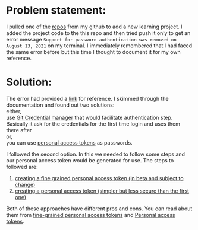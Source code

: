 
# Problem statement:

I pulled one of the [repos](https://github.com/litoco/SmallProjects) from my github to add a new learning project. I added the project code to the this repo and then tried push it only to get an error message `Support for password authentication was removed on August 13, 2021` on my terminal. I immediately remembered that I had faced the same error before but this time I thought to document it for my own reference.

# Solution:

The error had provided a [link](https://docs.github.com/en/get-started/getting-started-with-git/about-remote-repositories#cloning-with-https-urls) for reference. I skimmed through the documentation and found out two solutions:\
either,\
use [Git Credential manager](https://github.com/git-ecosystem/git-credential-manager/blob/main/README.md) that would facilitate authentication step. Basically it ask for the credentials for the first time login and uses them there after\
or,\
you can use [personal access tokens](https://docs.github.com/en/authentication/keeping-your-account-and-data-secure/managing-your-personal-access-tokens) as passwords.


I followed the second option. In this we needed to follow some steps and our personal access token would be generated for use. The steps to followed are:

1. [creating a fine grained personal access token (in beta and subject to change)](https://docs.github.com/en/authentication/keeping-your-account-and-data-secure/managing-your-personal-access-tokens#creating-a-fine-grained-personal-access-token)
2. [creating a personal access token (simpler but less secure than the first one)](https://docs.github.com/en/authentication/keeping-your-account-and-data-secure/managing-your-personal-access-tokens#creating-a-personal-access-token-classic)

Both of these approaches have different pros and cons. You can read about them from [fine-grained personal access tokens](https://docs.github.com/en/authentication/keeping-your-account-and-data-secure/managing-your-personal-access-tokens#fine-grained-personal-access-tokens) and [Personal access tokens](https://docs.github.com/en/authentication/keeping-your-account-and-data-secure/managing-your-personal-access-tokens#personal-access-tokens-classic).
